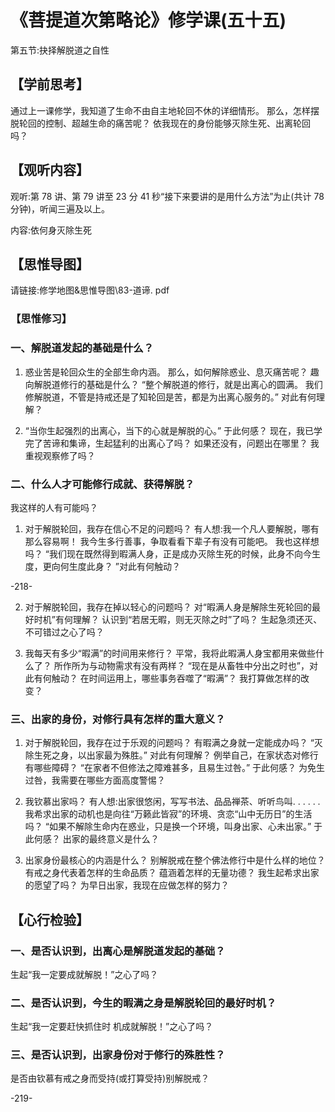 
# 《菩提道次第略论》修学课(五十五)
第五节:抉择解脱道之自性
## 【学前思考】
通过上一课修学，我知道了生命不由自主地轮回不休的详细情形。
那么，怎样摆脱轮回的控制、超越生命的痛苦呢？
依我现在的身份能够灭除生死、出离轮回吗？

## 【观听内容】

观听:第 78 讲、第 79 讲至 23 分 41 秒“接下来要讲的是用什么方法”为止(共计 78 分钟)，听闻三遍及以上。

内容:依何身灭除生死

## 【思惟导图】

请链接:修学地图&思惟导图\83-道谛. pdf

### 【思惟修习】

### 一、解脱道发起的基础是什么？

1. 惑业苦是轮回众生的全部生命内涵。
   那么，如何解除惑业、息灭痛苦呢？
   趣向解脱道修行的基础是什么？
   “整个解脱道的修行，就是出离心的圆满。
   我们修解脱道，不管是持戒还是了知轮回是苦，都是为出离心服务的。”
   对此有何理解？

2. “当你生起强烈的出离心，当下的心就是解脱的心。”
   于此何感？
   现在，我已学完了苦谛和集谛，生起猛利的出离心了吗？
   如果还没有，问题出在哪里？
   我重视观察修了吗？

### 二、什么人才可能修行成就、获得解脱？

我这样的人有可能吗？

1. 对于解脱轮回，我存在信心不足的问题吗？
   有人想:我一个凡人要解脱，哪有那么容易啊！
   我今生多行善事，争取看看下辈子有没有可能吧。
   我也这样想吗？
   “我们现在既然得到暇满人身，正是成办灭除生死的时候，此身不向今生度，更向何生度此身？
   ”对此有何触动？

-218-

2. 对于解脱轮回，我存在掉以轻心的问题吗？
   对“暇满人身是解除生死轮回的最好时机”有何理解？
   认识到“若居无暇，则无灭除之时”了吗？
   生起急须还灭、不可错过之心了吗？

3. 我每天有多少“暇满”的时间用来修行？
   平常，我将此暇满人身宝都用来做些什么了？
   所作所为与动物需求有没有两样？
   “现在是从畜牲中分出之时也”，对此有何触动？
   在时间运用上，哪些事务吞噬了“暇满”？
   我打算做怎样的改变？

### 三、出家的身份，对修行具有怎样的重大意义？

1. 对于解脱轮回，我存在过于乐观的问题吗？
   有暇满之身就一定能成办吗？
   “灭除生死之身，以出家最为殊胜。”
   对此有何理解？
   例举自己，在家状态对修行有哪些障碍？
   “在家者不但修法之障难甚多，且易生过咎。”
   于此何感？
   为免生过咎，我需要在哪些方面高度警惕？

2. 我钦慕出家吗？
   有人想:出家很悠闲，写写书法、品品禅茶、听听鸟叫. . . . . . 我希求出家的动机也是向往“万籁此皆寂”的环境、贪恋“山中无历日”的生活吗？
   “如果不解除生命内在惑业，只是换一个环境，叫身出家、心未出家。”
   于此何感？
   出家的最终意义是什么？

3. 出家身份最核心的内涵是什么？
   别解脱戒在整个佛法修行中是什么样的地位？
   有戒之身代表着怎样的生命品质？
   蕴涵着怎样的无量功德？
   我生起希求出家的愿望了吗？
   为早日出家，我现在应做怎样的努力？

## 【心行检验】

### 一、是否认识到，出离心是解脱道发起的基础？

生起“我一定要成就解脱！”之心了吗？

### 二、是否认识到，今生的暇满之身是解脱轮回的最好时机？

生起“我一定要赶快抓住时
机成就解脱！”之心了吗？

### 三、是否认识到，出家身份对于修行的殊胜性？

是否由钦慕有戒之身而受持(或打算受持)别解脱戒？

-219-